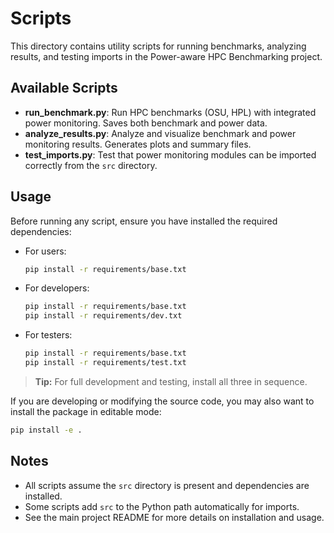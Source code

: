# Scripts

This directory contains utility scripts for running benchmarks, analyzing results, and testing imports in the Power-aware HPC Benchmarking project.

## Available Scripts

- **run_benchmark.py**: Run HPC benchmarks (OSU, HPL) with integrated power monitoring. Saves both benchmark and power data.
- **analyze_results.py**: Analyze and visualize benchmark and power monitoring results. Generates plots and summary files.
- **test_imports.py**: Test that power monitoring modules can be imported correctly from the `src` directory.

## Usage

Before running any script, ensure you have installed the required dependencies:

- For users:
  ```bash
  pip install -r requirements/base.txt
  ```
- For developers:
  ```bash
  pip install -r requirements/base.txt
  pip install -r requirements/dev.txt
  ```
- For testers:
  ```bash
  pip install -r requirements/base.txt
  pip install -r requirements/test.txt
  ```

> **Tip:** For full development and testing, install all three in sequence.

If you are developing or modifying the source code, you may also want to install the package in editable mode:
```bash
pip install -e .
```

## Notes
- All scripts assume the `src` directory is present and dependencies are installed.
- Some scripts add `src` to the Python path automatically for imports.
- See the main project README for more details on installation and usage. 
